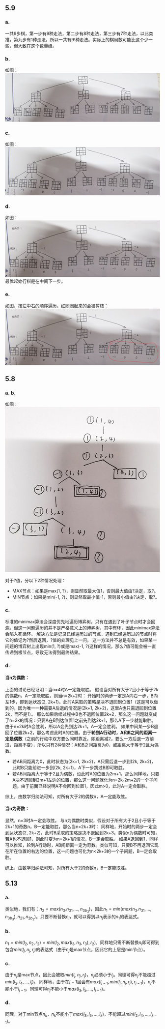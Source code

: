 ## 5.9
### a.
一共9步棋，第一步有9种走法，第二步有8种走法，第三步有7种走法，以此类推，第九步有1种走法，所以一共有9!种走法。实际上的棋局数可能比这个少一些，但大致在这个数量级。

### b.
如图：
![alt text](hw4_src/IMG_20240404_154911_edit_719783631762043.jpg)

### c.
如图：
![alt text](hw4_src/IMG_20240404_155424_edit_720095274468246.jpg)

### d.
如图：
![alt text](hw4_src/IMG_20240404_155704_edit_720252217899472.jpg)
最优起始行棋是在中间下一步。

### e.
如图，按左中右的顺序遍历，红圈圈起来的会被剪枝：
![alt text](hw4_src/IMG_20240404_155704_edit_720252217899472-1.jpg)


## 5.8
### a. b.
如图：
![alt text](hw4_src/IMG_20240404_180904_edit_727984751680063.jpg)

对于?值，分以下2种情况处理：
- MAX节点：如果是max(1, ?)，则显然取最大值1，否则最大值由?决定，取?。
- MIN节点：如果是min(-1, ?)，则显然取最小值-1，否则最小值由?决定，取?。

### c.
标准的minimax算法会深度优先地遍历博弈树，只有在遇到了叶子节点时才会回溯。但这一问题遍历的并不是严格意义上的博弈树，其中有环，因此minimax算法会陷入死循环。
解决方法是记录已经遍历过的节点，遇到已经遍历过的节点时将它的值记为?然后返回，?值的处理见上一问。
这一方法并不总是有效，如果某一问题的博弈树上出现min(1, ?)或是max(-1, ?)这样的情况，那么?值可能会被一直传递到根节点，导致无法得到最终结果。

### d.
#### 当n为偶数：
上面的讨论已经证明：当n=4时A一定能取胜。
假设当对所有大于2且小于等于2k的偶数n，A一定能取胜，则当n=2k+2时：
开始时的两步一定是A向右一步，B向左1步，即到达状态(2, 2k+1)。此时A采取的策略是决不退回到位置1（这是可以做到的，因为唯一一种需要A后退的情况是(2k+1, 2k+2)，这里A也只需退回到位置2k，而不是1）。
那么如果后续过程中B也不退回位置2k+2，那么这一问题就变成了n=2k的情况：只要A在B到达位置1之前先到达2k+1，那么A下一步就能取胜。由于n=2k时A会胜利，所以A会先到达2k+1，A一定会胜利。
如果中间某一步B退回了位置2k+2，那么考虑此时A的位置。由于**轮到A行动时，A和B之间的距离一定是偶数**（之前的行动中双方要么同时靠近，即距离减2，要么一方后退一方前进，距离不变），所以只有2种情况：A和B之间距离为0，或距离大于等于2且为偶数。
- 若AB间距离为0，此时状态为(2k+1, 2k+2)，A只需后退一步到(2k, 2k+2)，此时B只能前进一步到(2k, 2k+1)，A下一步跳过B即可取胜。
- 若AB间距离大于等于2且为偶数，设此时A的位置为2m+1，那么同样地，只要A决不退回到2m+1左边的位置，那么这一问题就化为n=2k-2m+2的一个子问题。由于前面已经说明A不会回到位置1，因此m>0，此时A一定会取胜。

综上，由数学归纳法可知，对所有大于2的偶数n，A一定能取胜。

#### 当n为奇数：
显然，n=3时A一定会取胜。
与n为偶数时类似，假设对于所有大于2且小于等于2k+1的奇数n，B一定能取胜，那么当n=2k+3时：
同样地，开始时的两步一定会到达状态(2, 2k+2)，此时B采取的策略是决不退回到2k+3。类似n为偶数时可知，若A也不退回1，则此时变为n=2k+1的情况，B一定会取胜。
如果A退回到1，同样可以推知，轮到A行动时，AB间距离一定为奇数。类似可知，只要B不再退回它现在所在位置的右边的位置，这一问题也可化为n<2k+3的一个子问题，B一定会取胜。

综上，由数学归纳法可知，对所有大于2的奇数n，B一定能取胜。


## 5.13
### a.
类似地，我们有：$n_2 = max(n_3. n_{31}, ..., n_{3b_3})$，因此$n_1 = min(max(n_3. n_{31}, ..., n_{3b_3}), n_{21}, n_{2b_2})$。只要不断替换$n_i$，就可以得到以$n_j$表示的$n_1$的表达式。

### b.
$n_1 = min(l_2, n_2, r_2) = min(l_2, max(l_3, n_3, r_3), r_2)$，同样地只需不断替换$n_i$即可得到包含$min(l_j, n_j, r_j)$的表达式（由于$n_j$是max节点，因此它的上层是min节点）。

### c.
由于$n_j$是max节点，因此会被取$min(l_j, n_j, r_j)$，$n_j$必须小于$l_j$。同理可得$n_j$不能超过$min(l_2, l_4, ..., l_j)$。
同样地，由于在$j-1$层会有$max(l_{j-1}, min(l_j, n_j, r_j), r_{j-1})$，$n_j$不能小于$l_{j-1}$，同理可得$n_j$不能小于$max(l_3, l_5, ..., l_{j-1})$。

### d.
同理，对于min节点$n_k$，$n_k$不能小于$max(l_3, l_5, ..., l_k)$，不能超过$min(l_2, l_4, ..., l_{k-1})$。